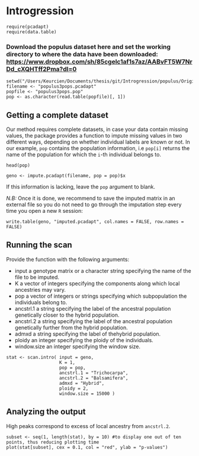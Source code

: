 # Introgression

```{r}
require(pcadapt)
require(data.table)
```

### Download the populus dataset here and set the working directory to where the data have been downloaded: https://www.dropbox.com/sh/85cgelc1af1s7az/AABvFT5W7NrDd_cXQHTff2Pma?dl=0


```{r}
setwd("/Users/Keurcien/Documents/thesis/git/Introgression/populus/Original_data_set_ch6_12_15/")
filename <- "populus3pops.pcadapt" 
popfile <- "populus3pops.pop" 
pop <- as.character(read.table(popfile)[, 1]) 
```

## Getting a complete dataset

Our method requires complete datasets, in case your data contain missing values, the package provides a function to impute missing values in two different ways, depending on whether individual labels are known or not.
In our example, `pop` contains the population information, i.e `pop[i]` returns the name of the population for which the `i`-th individual belongs to. 

```{r}
head(pop)
```

```{r, echo=FALSE}
geno <- impute.pcadapt(filename, pop = pop)$x
```

If this information is lacking, leave the `pop` argument to blank.

*N.B:* Once it is done, we recommend to save the imputed matrix in an external file so you do not need to go through the imputation step every time you open a new `R` session: 
```{r}
write.table(geno, "imputed.pcadapt", col.names = FALSE, row.names = FALSE)
```


## Running the scan

Provide the function with the following arguments:

- input a genotype matrix or a character string specifying the name of the file to be imputed.
- K a vector of integers specifying the components along which local ancestries may vary.
- pop a vector of integers or strings specifying which subpopulation the individuals belong to.
- ancstrl.1 a string specifying the label of the ancestral population genetically closer to the hybrid population.
- ancstrl.2 a string specifying the label of the ancestral population genetically further from the hybrid population.
- admxd a string specifying the label of thehybrid population.
- ploidy an integer specifying the ploidy of the individuals.
- window.size an integer specifying the window size.

```{r, echo=FALSE}
stat <- scan.intro( input = geno, 
                    K = 1, 
                    pop = pop, 
                    ancstrl.1 = "Trichocarpa", 
                    ancstrl.2 = "Balsamifera", 
                    admxd = "Hybrid", 
                    ploidy = 2, 
                    window.size = 15000 )
```

## Analyzing the output

High peaks correspond to excess of local ancestry from `ancstrl.2`.

```{r, echo=FALSE}
subset <- seq(1, length(stat), by = 10) #to display one out of ten points, thus reducing plotting time
plot(stat[subset], cex = 0.1, col = "red", ylab = "p-values")
```